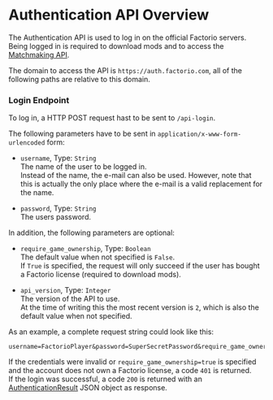 # Authentication API Overview

The Authentication API is used to log in on the official Factorio servers.  
Being logged in is required to download mods and to access the [Matchmaking API](../matchmaking-api/index.md).

The domain to access the API is `https://auth.factorio.com`, all of the following paths are relative to this domain.

### Login Endpoint

To log in, a HTTP POST request hast to be sent to `/api-login`.

The following parameters have to be sent in `application/x-www-form-urlencoded` form:

* `username`, Type: `String`  
The name of the user to be logged in.  
Instead of the name, the e-mail can also be used.
However, note that this is actually the only place where the e-mail is a valid replacement for the name.

* `password`, Type: `String`  
The users password.

In addition, the following parameters are optional:

* `require_game_ownership`, Type: `Boolean`  
The default value when not specified is `False`.  
If `True` is specified, the request will only succeed if the user has bought a Factorio license (required to download mods).

* `api_version`, Type: `Integer`  
The version of the API to use.  
At the time of writing this the most recent version is `2`, which is also the default value when not specified.

As an example, a complete request string could look like this:
```
username=FactorioPlayer&password=SuperSecretPassword&require_game_ownership=true&api_version=2
```

If the credentials were invalid or `require_game_ownership=true` is specified and the account does not own a Factorio license, a code `401` is returned.  
If the login was successful, a code `200` is returned with an [AuthenticationResult](authresult.md) JSON object as response.